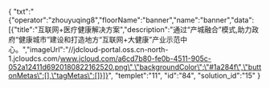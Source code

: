 {
	"txt":"{\"operator\":\"zhouyuqing8\",\"floorName\":\"banner\",\"name\":\"banner\",\"data\":[{\"title\":\"互联网+医疗健康解决方案\",\"description\":\"通过“产城融合”模式,助力政府“健康城市”建设和打造地方“互联网+大健康”产业示范中心。\",\"imageUrl\":\"//jdcloud-portal.oss.cn-north-1.jcloudcs.com/www.jcloud.com/a6cd7b80-fe0b-4511-905c-052a12411d6920180822162520.png\",\"backgroundColor\":\"#1a284f\",\"buttonMetas\":[],\"tagMetas\":[]}]}",
	"templet":"11",
	"id":"84",
	"solution_id":"15"
}